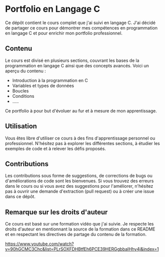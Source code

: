 # Portfolio en Langage C

Ce dépôt contient le cours complet que j'ai suivi en langage C. J'ai décidé de partager ce cours pour démontrer mes compétences en programmation en langage C et pour enrichir mon portfolio professionnel.

## Contenu

Le cours est divisé en plusieurs sections, couvrant les bases de la programmation en langage C ainsi que des concepts avancés. Voici un aperçu du contenu :

- Introduction à la programmation en C
- Variables et types de données
- Boucles
- Conditions
- .....


Ce portfolio à pour but d'évoluer  au fur et à mesure de mon apprentissage.

## Utilisation

Vous êtes libre d'utiliser ce cours à des fins d'apprentissage personnel ou professionnel. N'hésitez pas à explorer les différentes sections, à étudier les exemples de code et à relever les défis proposés.

## Contributions

Les contributions sous forme de suggestions, de corrections de bugs ou d'améliorations de code sont les bienvenues. Si vous trouvez des erreurs dans le cours ou si vous avez des suggestions pour l'améliorer, n'hésitez pas à ouvrir une demande d'extraction (pull request) ou à créer une issue dans ce dépôt.

## Remarque sur les droits d'auteur

Ce cours est basé sur une formation vidéo que j'ai suivie. Je respecte les droits d'auteur en mentionnant la source de la formation dans ce README et en respectant les directives de partage du contenu de la formation.

https://www.youtube.com/watch?v=90hGCMC3Chc&list=PLrSOXFDHBtfEh6PCE39HERGgbbaIHhy4j&index=1

